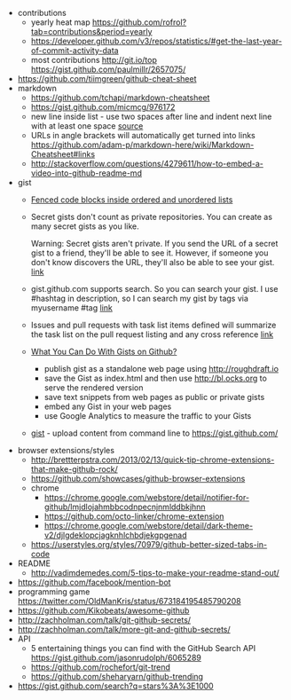 - contributions
  - yearly heat map https://github.com/rofrol?tab=contributions&period=yearly
  - https://developer.github.com/v3/repos/statistics/#get-the-last-year-of-commit-activity-data
  - most contributions http://git.io/top https://gist.github.com/paulmillr/2657075/
- https://github.com/tiimgreen/github-cheat-sheet
- markdown
  - https://github.com/tchapi/markdown-cheatsheet
  - https://gist.github.com/micmcg/976172
  - new line inside list - use two spaces after line and indent next line with at least one space [source](https://github.com/adam-p/markdown-here/wiki/Markdown-Cheatsheet#lists)
  - URLs in angle brackets will automatically get turned into links https://github.com/adam-p/markdown-here/wiki/Markdown-Cheatsheet#links
  - http://stackoverflow.com/questions/4279611/how-to-embed-a-video-into-github-readme-md
- gist
    - [Fenced code blocks inside ordered and unordered lists](https://gist.github.com/clintel/1155906)
    - Secret gists don't count as private repositories. You can create as many secret gists as you like.

      Warning: Secret gists aren't private. If you send the URL of a secret gist to a friend, they'll be able to see it. However, if someone you don't know discovers the URL, they'll also be able to see your gist. [link](https://help.github.com/articles/about-gists/)
    - gist.github.com supports search. So you can search your gist. I use #hashtag in description, so I can search my gist by tags via myusername #tag [link](http://stackoverflow.com/questions/2082723/how-do-you-manage-your-gists-on-github/5537451#5537451)
    - Issues and pull requests with task list items defined will summarize the task list on the pull request listing and any cross reference [link](https://github.com/blog/1375%0A-task-lists-in-gfm-issues-pulls-comments)
    - [What You Can Do With Gists on Github?](http://www.labnol.org/internet/github-gist-tutorial/28499/)
      - publish gist as a standalone web page using http://roughdraft.io
      - save the Gist as index.html and then use http://bl.ocks.org to serve the rendered version
      - save text snippets from web pages as public or private gists
      - embed any Gist in your web pages
      - use Google Analytics to measure the traffic to your Gists
    - [gist](https://github.com/defunkt/gist) - upload content from command line to https://gist.github.com/
- browser extensions/styles
  - http://brettterpstra.com/2013/02/13/quick-tip-chrome-extensions-that-make-github-rock/
  - https://github.com/showcases/github-browser-extensions
  - chrome
    - https://chrome.google.com/webstore/detail/notifier-for-github/lmjdlojahmbbcodnpecnjnmlddbkjhnn
    - https://github.com/octo-linker/chrome-extension
    - https://chrome.google.com/webstore/detail/dark-theme-v2/djlgdeklopcjagknhlchbdjekgpgenad
  - https://userstyles.org/styles/70979/github-better-sized-tabs-in-code
- README
  - http://vadimdemedes.com/5-tips-to-make-your-readme-stand-out/
- https://github.com/facebook/mention-bot
- programming game https://twitter.com/OldManKris/status/673184195485790208
- https://github.com/Kikobeats/awesome-github
- http://zachholman.com/talk/git-github-secrets/
- http://zachholman.com/talk/more-git-and-github-secrets/
- API
  - 5 entertaining things you can find with the GitHub Search API https://gist.github.com/jasonrudolph/6065289
  - https://github.com/rochefort/git-trend
  - https://github.com/sheharyarn/github-trending
- https://gist.github.com/search?q=stars%3A%3E1000
